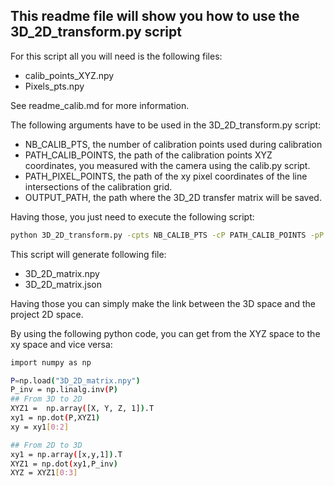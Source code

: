 ## This readme file will show you how to use the 3D_2D_transform.py script

For this script all you will need is the following files:

-  calib_points_XYZ.npy
-  Pixels_pts.npy

See readme_calib.md for more information.


The following arguments have to be used in the 3D_2D_transform.py script:

-  NB_CALIB_PTS, the number of calibration points used during calibration
-  PATH_CALIB_POINTS, the path of the calibration points XYZ coordinates, you measured with the camera using the calib.py script.
-  PATH_PIXEL_POINTS, the path of the xy pixel coordinates of the line intersections of the calibration grid.
-  OUTPUT_PATH, the path where the 3D_2D transfer matrix will be saved.

Having those, you just need to execute the following script:

```bash
python 3D_2D_transform.py -cpts NB_CALIB_PTS -cP PATH_CALIB_POINTS -pP PATH_PIXEL_POINTS -o OUTPUT_PATH
```

This script will generate following file:
-  3D_2D_matrix.npy
-  3D_2D_matrix.json


Having those you can simply make the link between the 3D space and the project 2D space.

By using the following python code, you can get from the XYZ space to the xy space and vice versa:

```bash
import numpy as np

P=np.load("3D_2D_matrix.npy")
P_inv = np.linalg.inv(P)
## From 3D to 2D
XYZ1 =  np.array([X, Y, Z, 1]).T
xy1 = np.dot(P,XYZ1)
xy = xy1[0:2]

## From 2D to 3D
xy1 = np.array([x,y,1]).T
XYZ1 = np.dot(xy1,P_inv)
XYZ = XYZ1[0:3]

```


